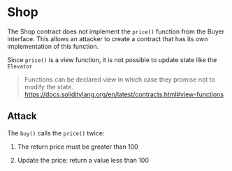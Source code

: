 # Shop

The Shop contract does not implement the `price()` function from the Buyer interface. This allows an attacker to create a contract that has its own implementation of this function.

Since `price()` is a view function, it is not possible to update state like the `Elevator`

> Functions can be declared view in which case they promise not to modify the state.\
>  https://docs.soliditylang.org/en/latest/contracts.html#view-functions

## Attack

The `buy()` calls the `price()` twice:

1. The return price must be greater than 100

2. Update the price: return a value less than 100
